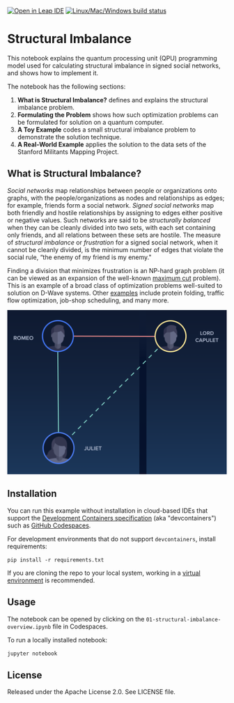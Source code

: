 [![Open in Leap IDE](
  https://cdn-assets.cloud.dwavesys.com/shared/latest/badges/leapide.svg)](
  https://ide.dwavesys.io/#https://github.com/dwave-examples/structural-imbalance-notebook)
[![Linux/Mac/Windows build status](
  https://circleci.com/gh/dwave-examples/structural-imbalance-notebook.svg?style=shield)](
  https://circleci.com/gh/dwave-examples/structural-imbalance-notebook)

# Structural Imbalance 

This notebook explains the quantum processing unit (QPU) programming model used for
calculating structural imbalance in signed social networks, and shows how to implement
it.

The notebook has the following sections:

1. **What is Structural Imbalance?** defines and explains the structural imbalance
   problem.
2. **Formulating the Problem** shows how such optimization problems can be
   formulated for solution on a quantum computer.
3. **A Toy Example** codes a small structural imbalance problem to demonstrate the
   solution technique.
4. **A Real-World Example** applies the solution to the data sets of the Stanford
   Militants Mapping Project.

## What is Structural Imbalance?

*Social networks* map relationships between people or organizations onto graphs,
with the people/organizations as nodes and relationships as edges; for example,
friends form a social network. *Signed social networks* map both friendly
and hostile relationships by assigning to edges either positive or negative values.
Such networks are said to be *structurally balanced* when they can be cleanly
divided into two sets, with each set containing only friends, and all relations
between these sets are hostile. The measure of *structural imbalance* or
*frustration* for a signed social network, when it cannot be cleanly divided, is
the minimum number of edges that violate the social rule, “the enemy of my friend
is my enemy."

Finding a division that minimizes frustration is an NP-hard graph problem (it can
be viewed as an expansion of the well-known
[maximum cut](https://en.wikipedia.org/wiki/Maximum_cut) problem). This is an
example of a broad class of optimization problems well-suited to solution on
D-Wave systems. Other
[examples](https://docs.dwavesys.com/docs/latest/c_handbook_2.html) include protein
folding, traffic flow optimization, job-shop scheduling, and many more.

![imbalance](images/Romeo.png)

## Installation

You can run this example without installation in cloud-based IDEs that support 
the [Development Containers specification](https://containers.dev/supporting)
(aka "devcontainers") such as [GitHub Codespaces](https://docs.github.com/codespaces).

For development environments that do not support ``devcontainers``, install 
requirements:

    pip install -r requirements.txt

If you are cloning the repo to your local system, working in a 
[virtual environment](https://docs.python.org/3/library/venv.html) is 
recommended.

## Usage

The notebook can be opened by clicking on the 
``01-structural-imbalance-overview.ipynb`` file in Codespaces. 

To run a locally installed notebook:

```bash
jupyter notebook
```

## License

Released under the Apache License 2.0. See LICENSE file.
